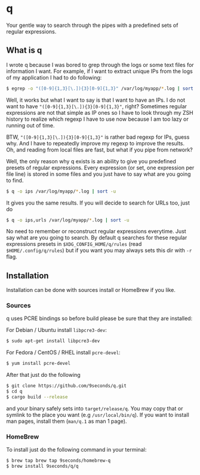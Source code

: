 # q

Your gentle way to search through the pipes with a predefined sets of
regular expressions.



## What is q

I wrote q because I was bored to grep through the logs or some text
files for information I want. For example, if I want to extract unique
IPs from the logs of my application I had to do following:

```bash
$ egrep -o "([0-9]{1,3}[\.]){3}[0-9]{1,3}" /var/log/myapp/*.log | sort -u
```

Well, it works but what I want to say is that I want to have an IPs. I
do not want to have `"([0-9]{1,3}[\.]){3}[0-9]{1,3}"`, right? Sometimes
regular expressions are not that simple as IP ones so I have to look
through my ZSH history to realize which regexp I have to use now because
I am too lazy or running out of time.

BTW, `"([0-9]{1,3}[\.]){3}[0-9]{1,3}"` is rather bad regexp for IPs,
guess why. And I have to repeatedly improve my regexp to improve the
results. Oh, and reading from local files are fast, but what if you pipe
from network?

Well, the only reason why q exists is an ability to give you predefined
presets of regular expressions. Every expression (or set, one expression
per file line) is stored in some files and you just have to say what are
you going to find.

```bash
$ q -o ips /var/log/myapp/*.log | sort -u
```

It gives you the same results. If you will decide to search for URLs too, just do

```bash
$ q -o ips,urls /var/log/myapp/*.log | sort -u
```

No need to remember or reconstruct regular expressions everytime.
Just say what are you going to search. By default q searches for
these regular expressions presets in `$XDG_CONFIG_HOME/q/rules` (read
`$HOME/.config/q/rules`) but if you want you may always sets this dir
with `-r` flag.


## Installation

Installation can be done with sources install or HomeBrew if you like.

### Sources

q uses PCRE bindings so before build please be sure that they are installed:

For Debian / Ubuntu install `libpcre3-dev`:

```bash
$ sudo apt-get install libpcre3-dev
```

For Fedora / CentOS / RHEL install `pcre-devel`:

```bash
$ yum install pcre-devel
```

After that just do the following

```bash
$ git clone https://github.com/9seconds/q.git
$ cd q
$ cargo build --release
```

and your binary safely sets into `target/release/q`. You may copy that
or symlink to the place you want (e.g `/usr/local/bin/q`). If you want
to install man pages, install them (`man/q.1` as man 1 page).

### HomeBrew

To install just do the following command in your terminal:

```bash
$ brew tap brew tap 9seconds/homebrew-q
$ brew install 9seconds/q/q
```
